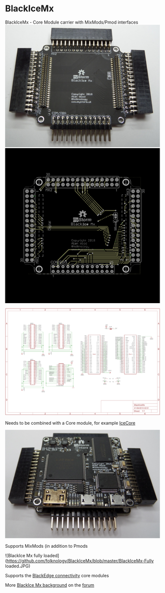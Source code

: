 # BlackIceMx
BlackIceMx - Core Module carrier with MixMods/Pmod interfaces
![BlackIce Mx](https://github.com/folknology/BlackIceMx/blob/master/BlackIceMx.jpg)
![BlackIce Mx](https://github.com/folknology/BlackIceMx/blob/master/cad/BlackIceMx.png)

![BlackIceMx Schematic](https://github.com/folknology/BlackIceMx/blob/master/cad/BlackIceMx-schematic.png)

Needs to be combined with a Core module, for example [IceCore](https://github.com/folknology/IceCore)

![BlackIce Mx with core](https://github.com/folknology/BlackIceMx/blob/master/BlackIceMx-with-Core.jpg)

Supports MixMods (in addition to Pmods

![BlackIce Mx fully loaded](https://github.com/folknology/BlackIceMx/blob/master/BlackIceMx-Fully loaded.JPG)


Supports the [BlackEdge connectivity](https://github.com/folknology/BlackEdge) core modules

More [BlackIce Mx background](https://forum.mystorm.uk/t/new-product-blackice-mx/551/10) on the [forum](https://forum.mystorm.uk/)
